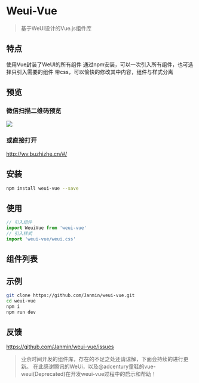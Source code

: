 # Weui-Vue

> 基于WeUI设计的Vue.js组件库

## 特点

使用Vue封装了WeUI的所有组件
通过npm安装，可以一次引入所有组件，也可选择只引入需要的组件
带css，可以愉快的修改其中内容，组件与样式分离

## 预览
### 微信扫描二维码预览

![][1]

### 或直接打开
http://wv.buzhizhe.cn/#/

## 安装
```bash
npm install weui-vue --save
```
## 使用
```javascript
// 引入组件
import WeuiVue from 'weui-vue'
// 引入样式
import 'weui-vue/weui.css'
```
## 组件列表

## 示例
```bash
git clone https://github.com/Janmin/weui-vue.git
cd weui-vue
npm i
npm run dev
```
## 反馈
https://github.com/Janmin/weui-vue/issues

> 业余时间开发的组件库，存在的不足之处还请谅解，下面会持续的进行更新。
在此感谢腾讯的WeUi，以及@adcentury童鞋的vue-weui(Deprecated)在开发weui-vue过程中的启示和帮助！

  [1]: http://pic.zijian92.cn/o_1buhs2n5gikc1phlnte1nc3138pa.png
